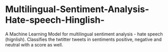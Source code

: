 # Multilingual-Sentiment-Analysis-Hate-speech-Hinglish-
A Machine Learning Model for multilingual sentiment analysis - hate speech (hignlish). Classifies the twtitter tweets in sentiments positive, negative and neutral with a score as well. 
